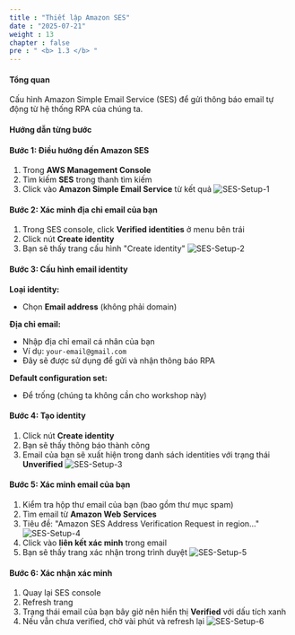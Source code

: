 ```yaml
---
title : "Thiết lập Amazon SES"
date : "2025-07-21"
weight : 13
chapter : false
pre : " <b> 1.3 </b> "
---
```


#### Tổng quan
Cấu hình Amazon Simple Email Service (SES) để gửi thông báo email tự động từ hệ thống RPA của chúng ta.

#### Hướng dẫn từng bước

#### Bước 1: Điều hướng đến Amazon SES
1. Trong **AWS Management Console**
2. Tìm kiếm **SES** trong thanh tìm kiếm
3. Click vào **Amazon Simple Email Service** từ kết quả
![SES-Setup-1](/images/1/SES-Setup-1.png)

#### Bước 2: Xác minh địa chỉ email của bạn
1. Trong SES console, click **Verified identities** ở menu bên trái
2. Click nút **Create identity**
3. Bạn sẽ thấy trang cấu hình "Create identity"
![SES-Setup-2](/images/1/SES-Setup-2.png)

#### Bước 3: Cấu hình email identity
**Loại identity:**
- Chọn **Email address** (không phải domain)

**Địa chỉ email:**
- Nhập địa chỉ email cá nhân của bạn
- Ví dụ: `your-email@gmail.com`
- Đây sẽ được sử dụng để gửi và nhận thông báo RPA

**Default configuration set:**
- Để trống (chúng ta không cần cho workshop này)

#### Bước 4: Tạo identity
1. Click nút **Create identity**
2. Bạn sẽ thấy thông báo thành công
3. Email của bạn sẽ xuất hiện trong danh sách identities với trạng thái **Unverified**
![SES-Setup-3](/images/1/SES-Setup-3.png)

#### Bước 5: Xác minh email của bạn
1. Kiểm tra hộp thư email của bạn (bao gồm thư mục spam)
2. Tìm email từ **Amazon Web Services**
3. Tiêu đề: "Amazon SES Address Verification Request in region..."
![SES-Setup-4](/images/1/SES-Setup-4.png)
4. Click vào **liên kết xác minh** trong email
5. Bạn sẽ thấy trang xác nhận trong trình duyệt
![SES-Setup-5](/images/1/SES-Setup-5.png)

#### Bước 6: Xác nhận xác minh
1. Quay lại SES console
2. Refresh trang
3. Trạng thái email của bạn bây giờ nên hiển thị **Verified** với dấu tích xanh
4. Nếu vẫn chưa verified, chờ vài phút và refresh lại
![SES-Setup-6](/images/1/SES-Setup-6.png)

